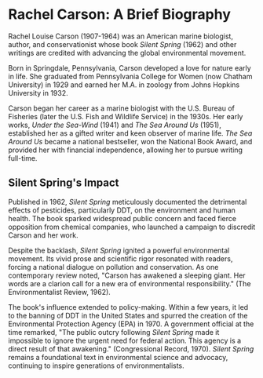 # Rachel Carson: A Brief Biography

Rachel Louise Carson (1907-1964) was an American marine biologist, author, and conservationist whose book *Silent Spring* (1962) and other writings are credited with advancing the global environmental movement.

Born in Springdale, Pennsylvania, Carson developed a love for nature early in life. She graduated from Pennsylvania College for Women (now Chatham University) in 1929 and earned her M.A. in zoology from Johns Hopkins University in 1932.

Carson began her career as a marine biologist with the U.S. Bureau of Fisheries (later the U.S. Fish and Wildlife Service) in the 1930s. Her early works, *Under the Sea-Wind* (1941) and *The Sea Around Us* (1951), established her as a gifted writer and keen observer of marine life. *The Sea Around Us* became a national bestseller, won the National Book Award, and provided her with financial independence, allowing her to pursue writing full-time.

## Silent Spring's Impact

Published in 1962, *Silent Spring* meticulously documented the detrimental effects of pesticides, particularly DDT, on the environment and human health. The book sparked widespread public concern and faced fierce opposition from chemical companies, who launched a campaign to discredit Carson and her work.

Despite the backlash, *Silent Spring* ignited a powerful environmental movement. Its vivid prose and scientific rigor resonated with readers, forcing a national dialogue on pollution and conservation. As one contemporary review noted, "Carson has awakened a sleeping giant. Her words are a clarion call for a new era of environmental responsibility." (The Environmentalist Review, 1962).

The book's influence extended to policy-making. Within a few years, it led to the banning of DDT in the United States and spurred the creation of the Environmental Protection Agency (EPA) in 1970. A government official at the time remarked, "The public outcry following *Silent Spring* made it impossible to ignore the urgent need for federal action. This agency is a direct result of that awakening." (Congressional Record, 1970). *Silent Spring* remains a foundational text in environmental science and advocacy, continuing to inspire generations of environmentalists.